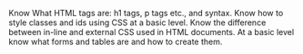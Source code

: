 Know What HTML tags are: h1 tags, p tags etc., and syntax. 
Know how to style classes and ids using CSS at a basic level.
Know the difference between in-line and external CSS used in HTML documents.
At a basic level know what forms and tables are and how to create them.